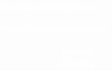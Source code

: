 # NorthWest0893.github.io
# PrimalServicesFeatureList

<html>
<head>
  <title>Primal</title>
  <style>
    body {
      background-image: url(https://img.freepik.com/free-vector/dark-gradient-background-with-copy-space_53876-99548.jpg);
      background-size: cover;
      background-attachment: fixed;
      color: #fff;
      font-family: sans-serif;
      margin: 0;
      padding: 0;
    }
    .transparent-rectangle {
      background-color: rgba(255,255,255,0);
      width: 40%;
      height: 1200px;
      margin: 0 auto;
      text-align: center;
      padding: 20px;
    }
  </style>
</head>
<body>
  <div class="transparent-rectangle">
    <font size="+3"><strong>Primal Cheats</strong></font>
    <br>
